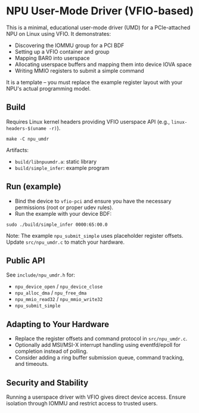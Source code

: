 # NPU User-Mode Driver (VFIO-based)

This is a minimal, educational user-mode driver (UMD) for a PCIe-attached NPU on Linux using VFIO. It demonstrates:

- Discovering the IOMMU group for a PCI BDF
- Setting up a VFIO container and group
- Mapping BAR0 into userspace
- Allocating userspace buffers and mapping them into device IOVA space
- Writing MMIO registers to submit a simple command

It is a template – you must replace the example register layout with your NPU's actual programming model.

## Build

Requires Linux kernel headers providing VFIO userspace API (e.g., `linux-headers-$(uname -r)`).

```
make -C npu_umdr
```

Artifacts:
- `build/libnpuumdr.a`: static library
- `build/simple_infer`: example program

## Run (example)

- Bind the device to `vfio-pci` and ensure you have the necessary permissions (root or proper udev rules).
- Run the example with your device BDF:

```
sudo ./build/simple_infer 0000:65:00.0
```

Note: The example `npu_submit_simple` uses placeholder register offsets. Update `src/npu_umdr.c` to match your hardware.

## Public API

See `include/npu_umdr.h` for:
- `npu_device_open` / `npu_device_close`
- `npu_alloc_dma` / `npu_free_dma`
- `npu_mmio_read32` / `npu_mmio_write32`
- `npu_submit_simple`

## Adapting to Your Hardware

- Replace the register offsets and command protocol in `src/npu_umdr.c`.
- Optionally add MSI/MSI-X interrupt handling using eventfd/epoll for completion instead of polling.
- Consider adding a ring buffer submission queue, command tracking, and timeouts.

## Security and Stability

Running a userspace driver with VFIO gives direct device access. Ensure isolation through IOMMU and restrict access to trusted users.
